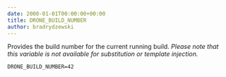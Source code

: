 ```yaml
---
date: 2000-01-01T00:00:00+00:00
title: DRONE_BUILD_NUMBER
author: bradrydzewski
---
```


Provides the build number for the current running build.  _Please note that this variable is not available for substitution or template injection._

```
DRONE_BUILD_NUMBER=42
```
